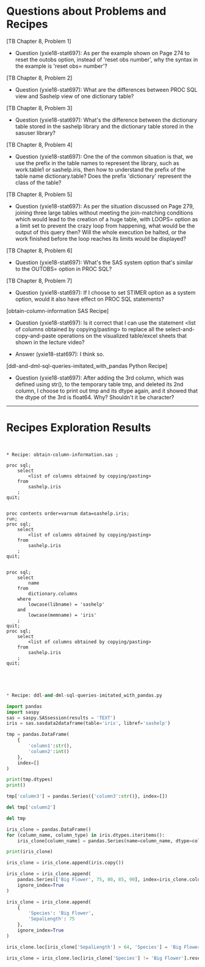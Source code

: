 
# Questions about Problems and Recipes



[TB Chapter 8, Problem 1]
* Question (yxie18-stat697): As per the example shown on Page 274 to reset the outobs option, instead of 'reset obs number', why the syntax in the example is 'reset obs= number'?



[TB Chapter 8, Problem 2]
* Question (yxie18-stat697): What are the differences between PROC SQL view and Sashelp view of one dictionary table?



[TB Chapter 8, Problem 3]
* Question (yxie18-stat697): What's the difference between the dictionary table stored in the sashelp library and the dictionary table stored in the sasuser library?



[TB Chapter 8, Problem 4]
* Question (yxie18-stat697): One the of the common situation is that, we use the prefix in the table names to represent the library, such as work.table1 or sashelp.iris, then how to understand the prefix of the table name dictionary.table? Does the prefix 'dictionary' represent the class of the table?



[TB Chapter 8, Problem 5]
* Question (yxie18-stat697): As per the situation discussed on Page 279, joining three large tables without meeting the join-matching conditions which would lead to the creation of a huge table, with LOOPS= option as a limit set to prevent the crazy loop from happening, what would be the output of this query then? Will the whole execution be halted, or the work finished before the loop reaches its limits would be displayed?



[TB Chapter 8, Problem 6]
* Question (yxie18-stat697): What's the SAS system option that's similar to the OUTOBS= option in PROC SQL?



[TB Chapter 8, Problem 7]
* Question (yxie18-stat697): If I choose to set STIMER option as a system option, would it also have effect on PROC SQL statements?



[obtain-column-information SAS Recipe]
* Question (yxie18-stat697): Is it correct that I can use the statement <list of columns obtained by copying/pasting> to replace all the select-and-copy-and-paste operations on the visualized table/excel sheets that shown in the lecture video?
- Answer (yxie18-stat697): I think so.



[ddl-and-dml-sql-queries-imitated_with_pandas Python Recipe]
* Question (yxie18-stat697): After adding the 3rd column, which was defined using str(), to the temporary table tmp, and deleted its 2nd column, I choose to print out tmp and its dtype again, and it showed that the dtype of the 3rd is float64. Why? Shouldn't it be character?



***



# Recipes Exploration Results



```SAS


* Recipe: obtain-column-information.sas ;

proc sql;
    select
        <list of columns obtained by copying/pasting>
    from
        sashelp.iris
    ;
quit;


proc contents order=varnum data=sashelp.iris;
run;
proc sql;
    select
        <list of columns obtained by copying/pasting>
    from
        sashelp.iris
    ;
quit;


proc sql;
    select
        name
    from
        dictionary.columns
    where
        lowcase(libname) = 'sashelp'
    and
        lowcase(memname) = 'iris'
    ;
quit;
proc sql;
    select
        <list of columns obtained by copying/pasting>
    from
        sashelp.iris
    ;
quit;



```



```Python


* Recipe: ddl-and-dml-sql-queries-imitated_with_pandas.py

import pandas
import saspy
sas = saspy.SASsession(results = 'TEXT')
iris = sas.sasdata2dataframe(table='iris', libref='sashelp')

tmp = pandas.DataFrame(
    {
        'column1':str(),
        'column2':int()
    },
    index=[]
)

print(tmp.dtypes)
print()

tmp['column3'] = pandas.Series({'column3':str()}, index=[])

del tmp['column2']

del tmp

iris_clone = pandas.DataFrame()
for (column_name, column_type) in iris.dtypes.iteritems():
    iris_clone[column_name] = pandas.Series(name=column_name, dtype=column_type)

print(iris_clone)

iris_clone = iris_clone.append(iris.copy())

iris_clone = iris_clone.append(
    pandas.Series(['Big Flower', 75, 80, 85, 90], index=iris_clone.columns),
    ignore_index=True
)

iris_clone = iris_clone.append(
    {
        'Species': 'Big Flower',
        'SepalLength': 75
    },
    ignore_index=True
)

iris_clone.loc[iris_clone['SepalLength'] > 64, 'Species'] = 'Big Flower'

iris_clone = iris_clone.loc[iris_clone['Species'] != 'Big Flower'].reset_index(drop = True)



```

